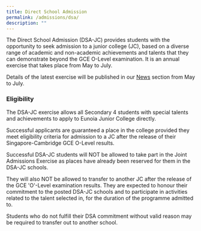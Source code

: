 ```yaml
---
title: Direct School Admission
permalink: /admissions/dsa/
description: ""
---
```

The Direct School Admission (DSA-JC) provides students with the opportunity to seek admission to a junior college (JC), based on a diverse range of academic and non-academic achievements and talents that they can demonstrate beyond the GCE O-Level examination. It is an annual exercise that takes place from May to July.

Details of the latest exercise will be published in our [News](https://www.eunoiajc.moe.edu.sg/news/) section from May to July.



### Eligibility

The DSA-JC exercise allows all Secondary 4 students with special talents and achievements to apply to Eunoia Junior College directly.

Successful applicants are guaranteed a place in the college provided they meet eligibility criteria for admission to a JC after the release of their Singapore-Cambridge GCE O-Level results.

Successful DSA-JC students will NOT be allowed to take part in the Joint Admissions Exercise as places have already been reserved for them in the DSA-JC schools.

They will also NOT be allowed to transfer to another JC after the release of the GCE 'O'-Level examination results. They are expected to honour their commitment to the posted DSA-JC schools and to participate in activities related to the talent selected in, for the duration of the programme admitted to.

Students who do not fulfill their DSA commitment without valid reason may be required to transfer out to another school.